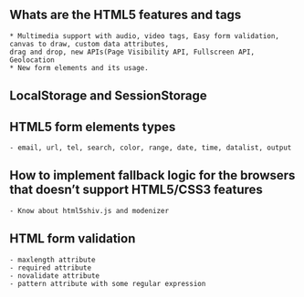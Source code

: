 

Whats are the HTML5 features and tags
---------------------------------------------------------------
	
	* Multimedia support with audio, video tags, Easy form validation, canvas to draw, custom data attributes, 
	drag and drop, new APIs(Page Visibility API, Fullscreen API, Geolocation
	* New form elements and its usage.
	
LocalStorage and SessionStorage
---------------------------------------------------------------

HTML5 form elements types
---------------------------------------------------------------
	- email, url, tel, search, color, range, date, time, datalist, output

How to implement fallback logic for the browsers that doesn’t support HTML5/CSS3 features
---------------------------------------------------------------
	- Know about html5shiv.js and modenizer 

HTML form validation
---------------------------------------------------------------
	- maxlength attribute
	- required attribute
	- novalidate attribute
	- pattern attribute with some regular expression
